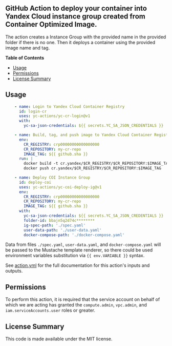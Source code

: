 ## GitHub Action to deploy your container into Yandex Cloud instance group created from Container Optimized Image.

The action creates a Instance Group with the provided name in the provided folder if there is no one. Then it deploys a container
using the provided image name and tag.

**Table of Contents**

<!-- toc -->

- [Usage](#usage)
- [Permissions](#permissions)
- [License Summary](#license-summary)

<!-- tocstop -->

## Usage

```yaml
    - name: Login to Yandex Cloud Container Registry
      id: login-cr
      uses: yc-actions/yc-cr-login@v1
      with:
        yc-sa-json-credentials: ${{ secrets.YC_SA_JSON_CREDENTIALS }}

    - name: Build, tag, and push image to Yandex Cloud Container Registry
      env:
        CR_REGISTRY: crp00000000000000000
        CR_REPOSITORY: my-cr-repo
        IMAGE_TAG: ${{ github.sha }}
      run: |
        docker build -t cr.yandex/$CR_REGISTRY/$CR_REPOSITORY:$IMAGE_TAG .
        docker push cr.yandex/$CR_REGISTRY/$CR_REPOSITORY:$IMAGE_TAG

    - name: Deploy COI Instance Group
      id: deploy-coi
      uses: yc-actions/yc-coi-deploy-ig@v1
      env:
        CR_REGISTRY: crp00000000000000000
        CR_REPOSITORY: my-cr-repo
        IMAGE_TAG: ${{ github.sha }}
      with:
        yc-sa-json-credentials: ${{ secrets.YC_SA_JSON_CREDENTIALS }}
        folder-id: bbajn5q2d74c********
        ig-spec-path: './spec.yaml'
        user-data-path: './user-data.yaml'
        docker-compose-path: './docker-compose.yaml'
```

Data from files `./spec.yaml`, `user-data.yaml`, and `docker-compose.yaml` will be passed to the Mustache template renderer,
so there could be used environment variables substitution via `{{ env.VARIABLE }}` syntax.  

See [action.yml](action.yml) for the full documentation for this action's inputs and outputs.

## Permissions

To perform this action, it is required that the service account on behalf of which we are acting has granted 
the `compute.admin`, `vpc.admin`, and `iam.serviceAccounts.user` roles or greater.

## License Summary

This code is made available under the MIT license.
